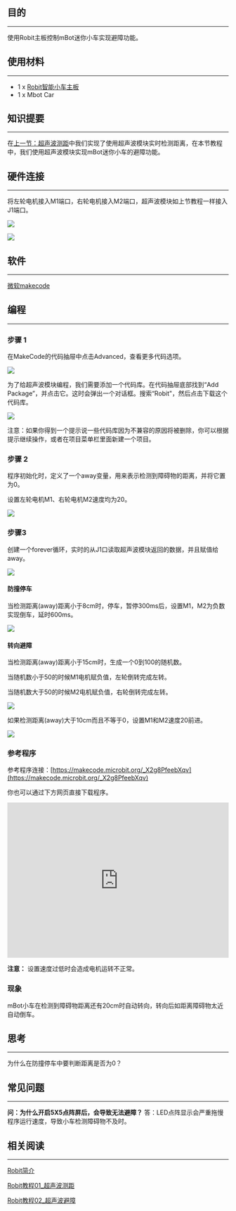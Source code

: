 
## 目的
---

使用Robit主板控制mBot迷你小车实现避障功能。

## 使用材料
---

- 1 x [Robit智能小车主板](https://www.elecfreaks.com/estore/elecfreaks-robit-diy-mini-smart-cars-robot-development-platform-chassis-for-micro-bit-compatible-with-mbot.html)
- 1 x Mbot Car

## 知识提要
---
在[上一节：超声波测距](/Robit_Case_01/)中我们实现了使用超声波模块实时检测距离，在本节教程中，我们使用超声波模块实现mBot迷你小车的避障功能。

## 硬件连接
---
将左轮电机接入M1端口，右轮电机接入M2端口，超声波模块如上节教程一样接入J1端口。

![](https://i.imgur.com/foGr3ds.png)

![](https://i.imgur.com/rnrjpYv.jpg)
## 软件
---
[微软makecode](https://makecode.microbit.org/#)

## 编程
---
### 步骤 1
在MakeCode的代码抽屉中点击Advanced，查看更多代码选项。

![](https://i.imgur.com/LjMR5IU.png)

为了给超声波模块编程，我们需要添加一个代码库。在代码抽屉底部找到“Add Package”，并点击它。这时会弹出一个对话框。搜索“Robit"，然后点击下载这个代码库。

![](https://i.imgur.com/ISZ6w26.png)

注意：如果你得到一个提示说一些代码库因为不兼容的原因将被删除，你可以根据提示继续操作，或者在项目菜单栏里面新建一个项目。

### 步骤 2
程序初始化时，定义了一个away变量，用来表示检测到障碍物的距离，并将它置为0。

设置左轮电机M1、右轮电机M2速度均为20。

![](https://i.imgur.com/cNxMb1t.png)

### 步骤3

创建一个forever循环，实时的从J1口读取超声波模块返回的数据，并且赋值给away。

![](https://i.imgur.com/iNreh61.png)

#### 防撞停车
当检测距离(away)距离小于8cm时，停车，暂停300ms后，设置M1，M2为负数实现倒车，延时600ms。


![](https://i.imgur.com/Axkwbms.png)
#### 转向避障
当检测距离(away)距离小于15cm时，生成一个0到100的随机数。

当随机数小于50的时候M1电机赋负值，左轮倒转完成左转。

当随机数大于50的时候M2电机赋负值，右轮倒转完成左转。

![](https://i.imgur.com/DsDXQmg.png)

如果检测距离(away)大于10cm而且不等于0，设置M1和M2速度20前进。

![](https://i.imgur.com/7x5XG1k.png)

### 参考程序
参考程序连接：[https://makecode.microbit.org/_X2g8PfeebXqv](https://makecode.microbit.org/_X2g8PfeebXqv)

你也可以通过下方网页直接下载程序。

<div style="position:relative;height:0;padding-bottom:70%;overflow:hidden;"><iframe style="position:absolute;top:0;left:0;width:100%;height:100%;" src="https://makecode.microbit.org/#pub:_X2g8PfeebXqv" frameborder="0" sandbox="allow-popups allow-forms allow-scripts allow-same-origin"></iframe></div>  

**注意：** 设置速度过低时会造成电机运转不正常。

### 现象
mBot小车在检测到障碍物距离还有20cm时自动转向，转向后如距离障碍物太近自动倒车。

## 思考
---
为什么在防撞停车中要判断距离是否为0？

## 常见问题
---
**问：为什么开启5X5点阵屏后，会导致无法避障？**
答：LED点阵显示会严重拖慢程序运行速度，导致小车检测障碍物不及时。

## 相关阅读  
---

[Robit简介](Robit_CN)

[Robit教程01_超声波测距](/Robit_Case_01/)

[Robit教程02_超声波避障](/Robit_Case_02/)
